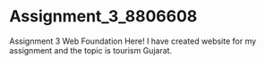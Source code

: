 # Assignment_3_8806608
Assignment 3 Web Foundation
Here! I have created website for my assignment and the topic is tourism Gujarat. 
